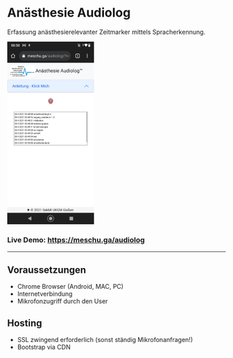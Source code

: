 # Anästhesie Audiolog

Erfassung anästhesierelevanter Zeitmarker mittels Spracherkennung.

<img src="img/audiolog.png" alt="Screenshot" width="200"/>

### Live Demo: https://meschu.ga/audiolog
-----

## Voraussetzungen

* Chrome Browser (Android, MAC, PC)
* Internetverbindung
* Mikrofonzugriff durch den User

## Hosting

* SSL zwingend erforderlich (sonst ständig Mikrofonanfragen!)
* Bootstrap via CDN